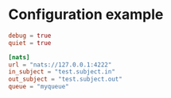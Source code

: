 # Configuration example
```toml
debug = true
quiet = true

[nats]
url = "nats://127.0.0.1:4222"
in_subject = "test.subject.in"
out_subject = "test.subject.out"
queue = "myqueue"
```

